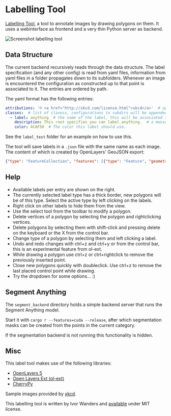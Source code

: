 Labelling Tool
==============

[Labelling Tool](https://github.com/iwanders/labelling_tool), a tool to annotate images by drawing polygons on them. It uses a webinterface as frontend and a very thin Python server as backend.

![Screenshot labelling tool](/../master/screenshot.png "A screenshot of the webinterface.")

Data Structure
--------------
The current backend recursively reads through the data structure. The label specification (and any other config) is read from yaml files, information from yaml files in a folder propagates down to its subfolders. Whenever an image is encountered the configuration as constructed up to that point is associated to it. The entries are ordered by path.

The yaml format has the following entries:
```yaml
attributions: '© <a href="http://xkcd.com/license.html">xkcd</a>'  # optional entry, sets the attribution field for the map.
classes:  # list of clasess, configurations in subdirs will be appended.
  - label: anything  # the name of the label, this will be associated to the features.
    description: This root specifies you can label anything.  # a mouseover description of the label.
    color: 4CAF50  # The color this label should use.
```
See the `label_test` folder for an example on how to use this.

The tool will save labels in a `.json` file with the same name as each image. The content of which is created by OpenLayers' GeoJSON export:

```json
{"type": "FeatureCollection", "features": [{"type": "Feature", "geometry": {"type": "Polygon", "coordinates": [[[12.5, 382.75], [28, 331.75], [104.5, 342.25], [107, 388.25], [12.5, 382.75]]]}, "properties": {"label": "math"}}]}
```


Help
----
 - Available labels per entry are shown on the right.
 - The currently selected label type has a thick border, new polygons will be of this type. Select the active type by left clicking on the labels.
 - Right click on other labels to hide them from the view.
 - Use the select tool from the toolbar to modify a polygon.
 - Delete vertices of a polygon by selecting the polygon and rightclicking vertices.
 - Delete polygons by selecting them with shift-click and pressing delete on the keyboard or the X from the control bar.
 - Change type of a polygon by selecting them and left clicking a label.
 - Undo and redo changes with ctrl+z and ctrl+y or from the control bar, this is an experimental feature from ol-ext.
 - While drawing a polygon use ctrl+z or ctrl+rightclick to remove the previously inserted point.
 - Close new polygons quickly with doubleclick. Use ctrl+z to remove the last placed control point while drawing.
 - Try the dropdown for some options... :)

Segment Anything
----------------
The `segment_backend` directory holds a simple backend server that runs the Segment Anything model.

Start it with `cargo r --features=cuda --release`, after which segmentation masks can be created from the points in the current category.

If the segmentation backend is not running this functionality is hidden.

Misc
----
This label tool makes use of the following libraries:

 - [OpenLayers 5](https://openlayers.org/)
 - [Open Layers Ext (ol-ext)](https://github.com/Viglino/ol-ext)
 - [CherryPy](https://cherrypy.org/)

Sample images provided by [xkcd](https://xkcd.com/).

This labelling tool is written by Ivor Wanders and <a href="https://github.com/iwanders/labelling_tool">available</a> under MIT license.

